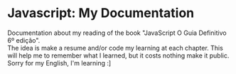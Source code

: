 # Javascript: My Documentation
 Documentation about my reading of the book "JavaScript O Guia Definitivo 6º edição".  
 The idea is make a resume and/or code my learning at each chapter. This will help me to remember what I learned, but it costs nothing make it public.  
 Sorry for my English, I'm learning :]
